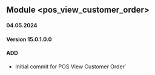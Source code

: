 ## Module <pos_view_customer_order>

#### 04.05.2024
#### Version 15.0.1.0.0
#### ADD
- Initial commit for POS View Customer Order`
